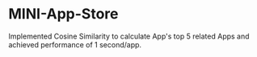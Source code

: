# MINI-App-Store
Implemented Cosine Similarity to calculate App's top 5 related Apps and achieved performance of 1 second/app.
